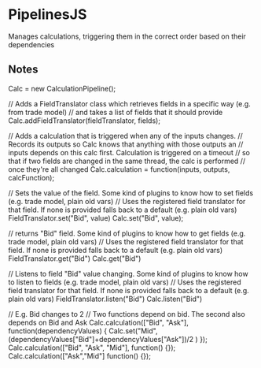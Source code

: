 PipelinesJS
=============

Manages calculations, triggering them in the correct order based on their dependencies

Notes
-----

Calc = new CalculationPipeline();

// Adds a FieldTranslator class which retrieves fields in a specific way (e.g. from trade model)
// and takes a list of fields that it should provide
Calc.addFieldTranslator(fieldTranslator, fields);

// Adds a calculation that is triggered when any of the inputs changes. 
// Records its outputs so Calc knows that anything with those outputs an 
// inputs depends on this calc first. Calculation is triggered on a timeout
// so that if two fields are changed in the same thread, the calc is performed
// once they're all changed
Calc.calculation = function(inputs, outputs, calcFunction);

// Sets the value of the field. Some kind of plugins to know how to set fields (e.g. trade model, plain old vars)
// Uses the registered field translator for that field. If none is provided falls back to a default (e.g. plain old vars)
FieldTranslator.set("Bid", value)
Calc.set("Bid", value); 

// returns "Bid" field. Some kind of plugins to know how to get fields (e.g. trade model, plain old vars)
// Uses the registered field translator for that field. If none is provided falls back to a default (e.g. plain old vars)
FieldTranslator.get("Bid")
Calc.get("Bid") 

// Listens to field "Bid" value changing. Some kind of plugins to know how to listen to fields (e.g. trade model, plain old vars)
// Uses the registered field translator for that field. If none is provided falls back to a default (e.g. plain old vars)
FieldTranslator.listen("Bid")
Calc.listen("Bid") 

// E.g. Bid changes to 2
// Two functions depend on bid. The second also depends on Bid and Ask
Calc.calculation(["Bid", "Ask"], function(dependencyValues) {
   Calc.set("Mid", (dependencyValues["Bid"]+dependencyValues["Ask"])/2 )
});
Calc.calculation(["Bid", "Ask", "Mid"], function() {});
Calc.calculation(["Ask","Mid"] function() {});